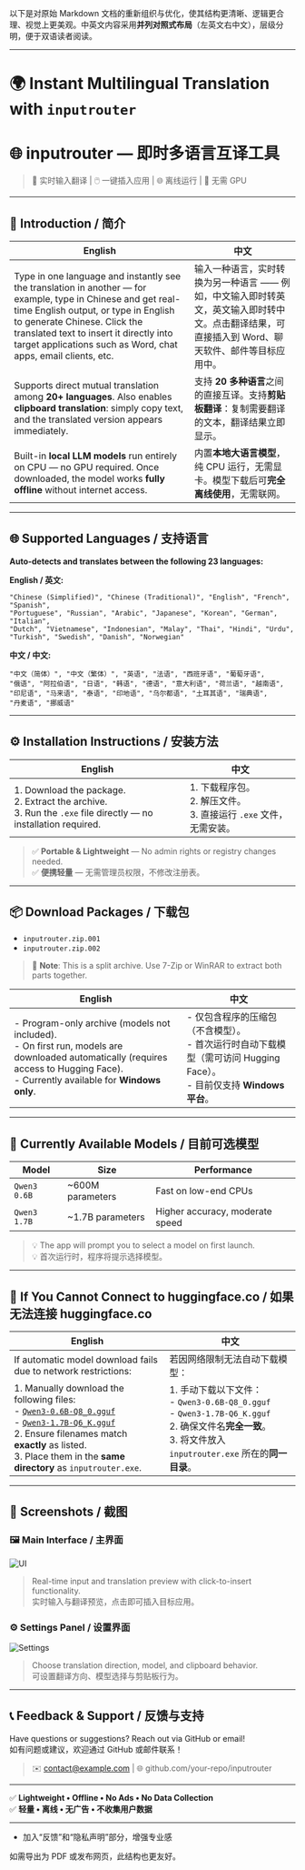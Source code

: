 以下是对原始 Markdown 文档的重新组织与优化，使其结构更清晰、逻辑更合理、视觉上更美观。中英文内容采用**并列对照式布局**（左英文右中文），层级分明，便于双语读者阅读。

---

# 🌍 Instant Multilingual Translation with `inputrouter`  
# 🌐 inputrouter — 即时多语言互译工具

> 📝 实时输入翻译 | 🖱️ 一键插入应用 | 🌐 离线运行 | 💾 无需 GPU

---

## 📖 Introduction / 简介

| English | 中文 |
|--------|------|
| Type in one language and instantly see the translation in another — for example, type in Chinese and get real-time English output, or type in English to generate Chinese. Click the translated text to insert it directly into target applications such as Word, chat apps, email clients, etc. | 输入一种语言，实时转换为另一种语言 —— 例如，中文输入即时转英文，英文输入即时转中文。点击翻译结果，可直接插入到 Word、聊天软件、邮件等目标应用中。 |
| Supports direct mutual translation among **20+ languages**. Also enables **clipboard translation**: simply copy text, and the translated version appears immediately. | 支持 **20 多种语言**之间的直接互译。支持**剪贴板翻译**：复制需要翻译的文本，翻译结果立即显示。 |
| Built-in **local LLM models** run entirely on CPU — no GPU required. Once downloaded, the model works **fully offline** without internet access. | 内置**本地大语言模型**，纯 CPU 运行，无需显卡。模型下载后可**完全离线使用**，无需联网。 |

---

## 🌐 Supported Languages / 支持语言

**Auto-detects and translates between the following 23 languages:**

**English / 英文:**
```
"Chinese (Simplified)", "Chinese (Traditional)", "English", "French", "Spanish",
"Portuguese", "Russian", "Arabic", "Japanese", "Korean", "German", "Italian",
"Dutch", "Vietnamese", "Indonesian", "Malay", "Thai", "Hindi", "Urdu",
"Turkish", "Swedish", "Danish", "Norwegian"
```

**中文 / 中文:**
```
"中文（简体）", "中文（繁体）", "英语", "法语", "西班牙语", "葡萄牙语",
"俄语", "阿拉伯语", "日语", "韩语", "德语", "意大利语", "荷兰语", "越南语",
"印尼语", "马来语", "泰语", "印地语", "乌尔都语", "土耳其语", "瑞典语",
"丹麦语", "挪威语"
```

---

## ⚙️ Installation Instructions / 安装方法

| English | 中文 |
|--------|------|
| 1. Download the package.<br>2. Extract the archive.<br>3. Run the `.exe` file directly — no installation required. | 1. 下载程序包。<br>2. 解压文件。<br>3. 直接运行 `.exe` 文件，无需安装。 |

> ✅ **Portable & Lightweight** — No admin rights or registry changes needed.  
> ✅ **便携轻量** — 无需管理员权限，不修改注册表。

---

## 📦 Download Packages / 下载包

- `inputrouter.zip.001`
- `inputrouter.zip.002`

> 🔧 **Note**: This is a split archive. Use 7-Zip or WinRAR to extract both parts together.

| English | 中文 |
|--------|------|
| - Program-only archive (models not included).<br>- On first run, models are downloaded automatically (requires access to Hugging Face).<br>- Currently available for **Windows only**. | - 仅包含程序的压缩包（不含模型）。<br>- 首次运行时自动下载模型（需可访问 Hugging Face）。<br>- 目前仅支持 **Windows 平台**。 |

---

## 🤖 Currently Available Models / 目前可选模型

| Model | Size | Performance |
|------|------|-------------|
| `Qwen3 0.6B` | ~600M parameters | Fast on low-end CPUs |
| `Qwen3 1.7B` | ~1.7B parameters | Higher accuracy, moderate speed |

> 💡 The app will prompt you to select a model on first launch.  
> 💡 首次运行时，程序将提示选择模型。

---

## 🛑 If You Cannot Connect to huggingface.co / 如果无法连接 huggingface.co

| English | 中文 |
|--------|------|
| If automatic model download fails due to network restrictions: | 若因网络限制无法自动下载模型： |
| 1. Manually download the following files:<br>   - [`Qwen3-0.6B-Q8_0.gguf`](https://huggingface.co/Qwen/Qwen3-0.6B-GGUF/)<br>   - [`Qwen3-1.7B-Q6_K.gguf`](https://huggingface.co/Qwen/Qwen3-1.7B-GGUF/)<br>2. Ensure filenames match **exactly** as listed.<br>3. Place them in the **same directory** as `inputrouter.exe`. | 1. 手动下载以下文件：<br>   - `Qwen3-0.6B-Q8_0.gguf`<br>   - `Qwen3-1.7B-Q6_K.gguf`<br>2. 确保文件名**完全一致**。<br>3. 将文件放入 `inputrouter.exe` 所在的**同一目录**。 |

---

## 📸 Screenshots / 截图

### 🖼️ Main Interface / 主界面
![UI](ui.png)

> Real-time input and translation preview with click-to-insert functionality.  
> 实时输入与翻译预览，点击即可插入目标应用。

### ⚙️ Settings Panel / 设置界面
![Settings](settings.png)

> Choose translation direction, model, and clipboard behavior.  
> 可设置翻译方向、模型选择与剪贴板行为。

---

## 📞 Feedback & Support / 反馈与支持

Have questions or suggestions? Reach out via GitHub or email!  
如有问题或建议，欢迎通过 GitHub 或邮件联系！

> ✉️ contact@example.com | 🌐 github.com/your-repo/inputrouter

---

✅ **Lightweight • Offline • No Ads • No Data Collection**  
✅ **轻量 • 离线 • 无广告 • 不收集用户数据**

---


- 加入“反馈”和“隐私声明”部分，增强专业感

如需导出为 PDF 或发布网页，此结构也更友好。
